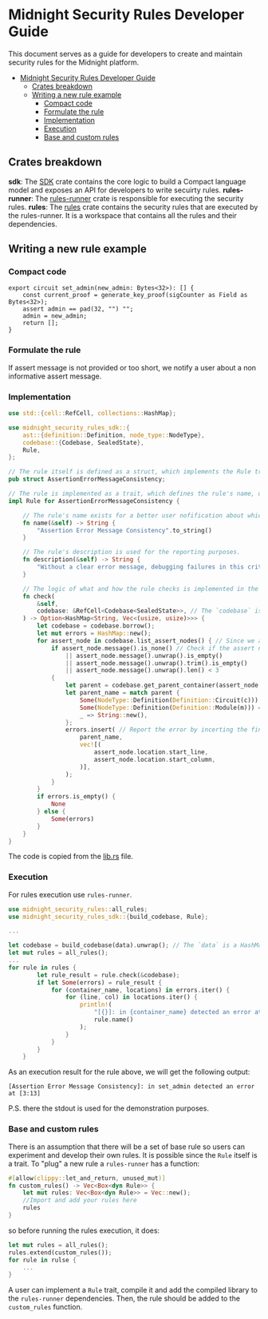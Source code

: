 # Midnight Security Rules Developer Guide

This document serves as a guide for developers to create and maintain security rules for the Midnight platform.

- [Midnight Security Rules Developer Guide](#midnight-security-rules-developer-guide)
  - [Crates breakdown](#crates-breakdown)
  - [Writing a new rule example](#writing-a-new-rule-example)
    - [Compact code](#compact-code)
    - [Formulate the rule](#formulate-the-rule)
    - [Implementation](#implementation)
    - [Execution](#execution)
    - [Base and custom rules](#base-and-custom-rules)

## Crates breakdown

**sdk**: The [SDK](../sdk/) crate contains the core logic to build a Compact language model and exposes an API for developers to write secuirty rules.
**rules-runner**: The [rules-runner](../rules-runner/) crate is responsible for executing the security rules.
**rules**: The [rules](../rules/) crate contains the security rules that are executed by the rules-runner. It is a workspace that contains all the rules and their dependencies.

## Writing a new rule example

### Compact code

```compact
export circuit set_admin(new_admin: Bytes<32>): [] {
    const current_proof = generate_key_proof(sigCounter as Field as Bytes<32>);
    assert admin == pad(32, "") "";
    admin = new_admin;
    return [];
}
```

### Formulate the rule

If assert message is not provided or too short, we notify a user about a non informative assert message.

### Implementation

```rust
use std::{cell::RefCell, collections::HashMap};

use midnight_security_rules_sdk::{
    ast::{definition::Definition, node_type::NodeType},
    codebase::{Codebase, SealedState},
    Rule,
};

// The rule itself is defined as a struct, which implements the Rule trait.
pub struct AssertionErrorMessageConsistency;

// The rule is implemented as a trait, which defines the rule's name, description, and check method.
impl Rule for AssertionErrorMessageConsistency {

    // The rule's name exists for a better user nofification about which rule was violated.
    fn name(&self) -> String {
        "Assertion Error Message Consistency".to_string()
    }

    // The rule's description is used for the reporting purposes.
    fn description(&self) -> String {
        "Without a clear error message, debugging failures in this critical admin-setting function becomes difficult.".to_string()
    }

    // The logic of what and how the rule checks is implemented in the check method.
    fn check(
        &self,
        codebase: &RefCell<Codebase<SealedState>>, // The `codebase` is an instance of the Codebase struct, which is used to access the rules SDK nodes.
    ) -> Option<HashMap<String, Vec<(usize, usize)>>> {
        let codebase = codebase.borrow();
        let mut errors = HashMap::new();
        for assert_node in codebase.list_assert_nodes() { // Since we are interested in assert nodes, we list them first.
            if assert_node.message().is_none() // Check if the assert node has a message or the message is long enough to be considered informative.
                || assert_node.message().unwrap().is_empty()
                || assert_node.message().unwrap().trim().is_empty()
                || assert_node.message().unwrap().len() < 3
            {
                let parent = codebase.get_parent_container(assert_node.id); // Find a parent to locate the problem accurately.
                let parent_name = match parent {
                    Some(NodeType::Definition(Definition::Circuit(c))) => c.name(), // For instance, if the parent is a circuit, we get its name.
                    Some(NodeType::Definition(Definition::Module(m))) => m.name(), // If the parent is a module, we get its name.
                    _ => String::new(),
                };
                errors.insert( // Report the error by incerting the finding instance into the errors map.
                    parent_name,
                    vec![(
                        assert_node.location.start_line,
                        assert_node.location.start_column,
                    )],
                );
            }
        }
        if errors.is_empty() {
            None
        } else {
            Some(errors)
        }
    }
}
```

The code is copied from the [lib.rs](../rules/src/lib.rs) file.


### Execution

For rules execution use `rules-runner`.

```rust
use midnight_security_rules::all_rules;
use midnight_security_rules_sdk::{build_codebase, Rule};

...

let codebase = build_codebase(data).unwrap(); // The `data` is a HashMap of <source_file_path, source_file_content>.
let mut rules = all_rules();
...
for rule in rules {
        let rule_result = rule.check(&codebase);
        if let Some(errors) = rule_result {
            for (container_name, locations) in errors.iter() {
                for (line, col) in locations.iter() {
                    println!(
                        "[{}]: in {container_name} detected an error at [{line}:{col}]",
                        rule.name()
                    );
                }
            }
        }
    }
```

As an execution result for the rule above, we will get the following output:

```
[Assertion Error Message Consistency]: in set_admin detected an error at [3:13]
```

P.S. there the stdout is used for the demonstration purposes.

### Base and custom rules

There is an assumption that there will be a set of base rule so users can experiment and develop their own rules.
It is possible since the `Rule` itself is a trait. To "plug" a new rule a `rules-runner` has a function:

```rust
#[allow(clippy::let_and_return, unused_mut)]
fn custom_rules() -> Vec<Box<dyn Rule>> {
    let mut rules: Vec<Box<dyn Rule>> = Vec::new();
    //Import and add your rules here
    rules
}
```

so before running the rules execution, it does:

```rust
let mut rules = all_rules();
rules.extend(custom_rules());
for rule in rulse {
    ...
}
```

A user can implement a `Rule` trait, compile it and add the compiled library to the `rules-runner` dependencies. Then, the rule should be added to the `custom_rules` function.
